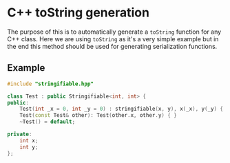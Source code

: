 # C++ toString generation

The purpose of this is to automatically generate a `toString` function for any
C++ class. Here we are using `toString` as it's a very simple example but in the
end this method should be used for generating serialization functions.

## Example

```cpp
#include "stringifiable.hpp"

class Test : public Stringifiable<int, int> {
public:
    Test(int _x = 0, int _y = 0) : stringifiable(x, y), x(_x), y(_y) { }
    Test(const Test& other): Test(other.x, other.y) { }
    ~Test() = default;

private:
    int x;
    int y;
};
```
